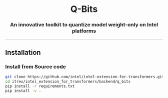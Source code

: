 <div align="center">
  
Q-Bits
===========================
<h3> An innovative toolkit to quantize model weight-only on Intel platforms</h3>

---
<div align="left">

## Installation
### Install from Source code
```bash
git clone https://github.com/intel/intel-extension-for-transformers.git itrex
cd itrex/intel_extension_for_transformers/backend/q_bits
pip install -r requirements.txt
pip install -v .
```
